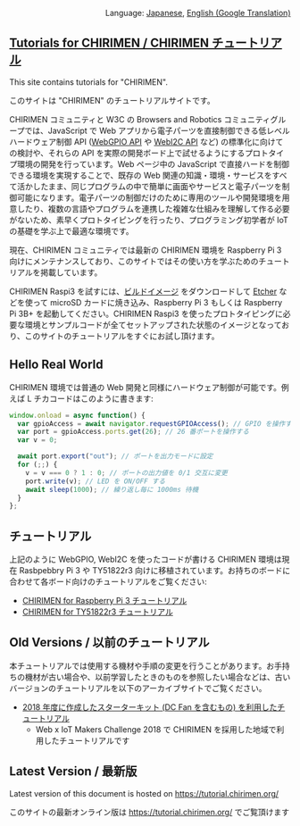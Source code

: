 <p align="right">Language: <a href="https://tutorial.chirimen.org">Japanese</a>, <a href="https://translate.google.com/translate?sl=ja&tl=en&u=https%3A%2F%2Ftutorial.chirimen.org">English (Google Translation)</a></p>

## [Tutorials for CHIRIMEN / CHIRIMEN チュートリアル](https://tutorial.chirimen.org/)

<!--
This site contains tutorials for "CHIRIMEN for Raspberry Pi 3.
-->

This site contains tutorials for "CHIRIMEN".

このサイトは "CHIRIMEN" のチュートリアルサイトです。

CHIRIMEN コミュニティと W3C の Browsers and Robotics コミュニティグループでは、JavaScript で Web アプリから電子パーツを直接制御できる低レベルハードウェア制御 API ([WebGPIO API](https://github.com/browserobo/WebGPIO) や [WebI2C API](https://github.com/browserobo/WebI2C) など) の標準化に向けての検討や、それらの API を実際の開発ボード上で試せるようにするプロトタイプ環境の開発を行っています。Web ページ中の JavaScript で直接ハードを制御できる環境を実現することで、既存の Web 関連の知識・環境・サービスをすべて活かしたまま、同じプログラムの中で簡単に画面やサービスと電子パーツを制御可能になります。電子パーツの制御だけのために専用のツールや開発環境を用意したり、複数の言語やプログラムを連携した複雑な仕組みを理解して作る必要がないため、素早くプロトタイピングを行ったり、プログラミング初学者が IoT の基礎を学ぶ上で最適な環境です。

現在、CHIRIMEN コミュニティでは最新の CHIRIMEN 環境を Raspberry Pi 3 向けにメンテナンスしており、このサイトではその使い方を学ぶためのチュートリアルを掲載しています。

CHIRIMEN Raspi3 を試すには、[ビルドイメージ](https://r.chirimen.org/download) をダウンロードして [Etcher](https://etcher.io/) などを使って microSD カードに焼き込み、Raspberry Pi 3 もしくは Raspberry Pi 3B+ を起動してください。CHIRIMEN Raspi3 を使ったプロトタイピングに必要な環境とサンプルコードが全てセットアップされた状態のイメージとなっており、このサイトのチュートリアルをすぐにお試し頂けます。

## Hello Real World

CHIRIMEN 環境では普通の Web 開発と同様にハードウェア制御が可能です。例えば L チカコードはこのように書きます:

```javascript
window.onload = async function() {
  var gpioAccess = await navigator.requestGPIOAccess(); // GPIO を操作する
  var port = gpioAccess.ports.get(26); // 26 番ポートを操作する
  var v = 0;

  await port.export("out"); // ポートを出力モードに設定
  for (;;) {
    v = v === 0 ? 1 : 0; // ポートの出力値を 0/1 交互に変更
    port.write(v); // LED を ON/OFF する
    await sleep(1000); // 繰り返し毎に 1000ms 待機
  }
};
```

## チュートリアル
上記のように WebGPIO, WebI2C を使ったコードが書ける CHIRIMEN 環境は現在 Rasbpebbry Pi 3 や TY51822r3 向けに移植されています。お持ちのボードに合わせて各ボード向けのチュートリアルをご覧ください:

- [CHIRIMEN for Raspberry Pi 3 チュートリアル](/raspi3/ja/readme.md)
- [CHIRIMEN for TY51822r3 チュートリアル](/ty51822r3/ja/readme.md)
<!-- I2C 対応完了したらコメント外してリストに加える:
- CHIRIMEN for microbit チュートリアル](/microbit/ja/readme.md)
  -->

## Old Versions / 以前のチュートリアル
本チュートリアルでは使用する機材や手順の変更を行うことがあります。お手持ちの機材が古い場合や、以前学習したときのものを参照したい場合などは、古いバージョンのチュートリアルを以下のアーカイブサイトでご覧ください。

- [2018 年度に作成したスターターキット (DC Fan を含むもの) を利用したチュートリアル](https://webiot-2018--tutorial-chirimen-org.netlify.com/)
  - Web x IoT Makers Challenge 2018 で CHIRIMEN を採用した地域で利用したチュートリアルです

<div class="hide-on-production">

  ## Latest Version / 最新版

  Latest version of this document is hosted on https://tutorial.chirimen.org/

  このサイトの最新オンライン版は https://tutorial.chirimen.org/ でご覧頂けます
</div>
